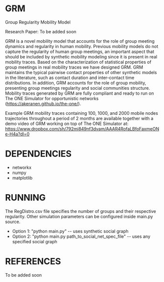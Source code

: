 # GRM
Group Regularity Mobility Model

Research Paper: To be added soon

GRM is a novel mobility model that accounts for the role of group meeting dynamics and regularity in human mobility. Previous mobility models do not capture the regularity of human group meetings, an important aspect that should be included by synthetic  mobility modeling since it is present in real mobility traces. Based on the characterization of statistical properties of group meetings in real mobility traces we have designed GRM. GRM maintains the typical pairwise contact properties of other synthetic models in the literature, such as contact duration and inter-contact time distributions. In addition, GRM accounts for the role of group mobility, presenting group meetings regularity and social communities structure. Mobility traces generated by GRM are fully compliant and ready to run on The ONE Simulator for opportunistic networks (https://akeranen.github.io/the-one/).

Example GRM mobility traces containing 100, 1000, and 2000 mobile nodes trajectories throughout a period of 2 months are available together with a demo video of GRM working on top of The ONE Simulator at:
https://www.dropbox.com/sh/792mi849nf3dvam/AAAR4RofaLBfoFaxmeONe-H4a?dl=0

# DEPENDENCIES
- networkx
- numpy
- matplotlib

# RUNNING
The RegDistro.csv file specifies the number of groups and their respective regularity. Other simulation parameters can be configured inside main.py source.

- Option 1: "python main.py" -- uses synthetic social graph
- Option 2: "python main.py path_to_social_net_spec_file" -- uses any specified social graph

# REFERENCES

To be added soon
